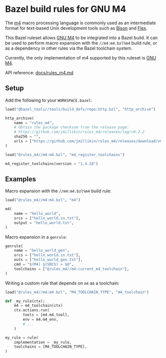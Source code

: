 # Bazel build rules for GNU M4

The [m4] macro processing language is commonly used as an intermediate format
for text-based Unix development tools such as [Bison] and [Flex].

This Bazel ruleset allows [GNU M4] to be integrated into a Bazel build. It can
be used to perform macro expansion with the `//m4:m4.bzl%m4` build rule, or as
a dependency in other rules via the Bazel toolchain system.

Currently, the only implementation of m4 supported by this ruleset is [GNU M4].

API reference: [docs/rules_m4.md](docs/rules_m4.md)

[m4]: https://en.wikipedia.org/wiki/M4_(computer_language)
[Bison]: https://www.gnu.org/software/bison/
[Flex]: https://github.com/westes/flex
[GNU M4]: https://www.gnu.org/software/m4/

## Setup

Add the following to your `WORKSPACE.bazel`:

```python
load("@bazel_tools//tools/build_defs/repo:http.bzl", "http_archive")

http_archive(
    name = "rules_m4",
    # Obtain the package checksum from the release page:
    # https://github.com/jmillikin/rules_m4/releases/tag/v0.2.2
    sha256 = "",
    urls = ["https://github.com/jmillikin/rules_m4/releases/download/v0.2.2/rules_m4-v0.2.2.tar.xz"],
)

load("@rules_m4//m4:m4.bzl", "m4_register_toolchains")

m4_register_toolchains(version = "1.4.18")
```

## Examples

Macro expansion with the `//m4:m4.bzl%m4` build rule:

```python
load("@rules_m4//m4:m4.bzl", "m4")

m4(
    name = "hello_world",
    srcs = ["hello_world.in.txt"],
    output = "hello_world.txt",
)
```

Macro expansion in a `genrule`:

```python
genrule(
    name = "hello_world_gen",
    srcs = ["hello_world.in.txt"],
    outs = ["hello_world_gen.txt"],
    cmd = "$(M4) $(SRCS) > $@",
    toolchains = ["@rules_m4//m4:current_m4_toolchain"],
)
```

Writing a custom rule that depends on `m4` as a toolchain:

```python
load("@rules_m4//m4:m4.bzl", "M4_TOOLCHAIN_TYPE", "m4_toolchain")

def _my_rule(ctx):
    m4 = m4_toolchain(ctx)
    ctx.actions.run(
        tools = [m4.m4_tool],
        env = m4.m4_env,
        # ...
    )

my_rule = rule(
    implementation = _my_rule,
    toolchains = [M4_TOOLCHAIN_TYPE],
)
```
